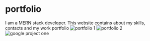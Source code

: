 # portfolio
I am a MERN stack developer. This website contains about my skills, 
contacts and my work portfolio 
![portfolio 1](https://user-images.githubusercontent.com/122394617/228923245-1f7dd17f-4afe-4243-842d-1093cbb79895.JPG)
![portfolio 2](https://user-images.githubusercontent.com/122394617/228923277-76f88a16-5fb6-4cca-85d4-2982e2b68d00.JPG)
![google project one](https://user-images.githubusercontent.com/122394617/228924158-7d532a7c-a268-43bf-a93b-08a32fb1d5d8.JPG)
